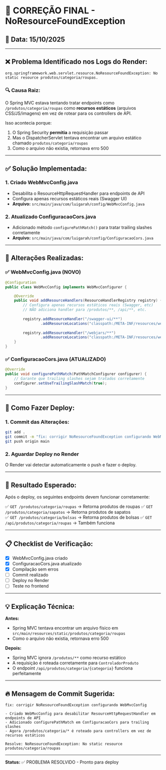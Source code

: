 # 🔧 CORREÇÃO FINAL - NoResourceFoundException

## 📅 Data: 15/10/2025

---

## ❌ Problema Identificado nos Logs do Render:

```
org.springframework.web.servlet.resource.NoResourceFoundException: No static resource produtos/categoria/roupas.
```

### 🔍 Causa Raiz:

O Spring MVC estava tentando tratar endpoints como `/produtos/categoria/roupas` como **recursos estáticos** (arquivos CSS/JS/imagens) em vez de rotear para os controllers de API.

Isso acontecia porque:
1. O Spring Security **permitia** a requisição passar
2. Mas o DispatcherServlet tentava encontrar um arquivo estático chamado `produtos/categoria/roupas`
3. Como o arquivo não existia, retornava erro 500

---

## ✅ Solução Implementada:

### 1. **Criado WebMvcConfig.java**
- Desabilita o ResourceHttpRequestHandler para endpoints de API
- Configura apenas recursos estáticos reais (Swagger UI)
- **Arquivo:** `src/main/java/com/luigarah/config/WebMvcConfig.java`

### 2. **Atualizado ConfiguracaoCors.java**
- Adicionado método `configurePathMatch()` para tratar trailing slashes corretamente
- **Arquivo:** `src/main/java/com/luigarah/config/ConfiguracaoCors.java`

---

## 📝 Alterações Realizadas:

### ✅ WebMvcConfig.java (NOVO)
```java
@Configuration
public class WebMvcConfig implements WebMvcConfigurer {

    @Override
    public void addResourceHandlers(ResourceHandlerRegistry registry) {
        // Configura apenas recursos estáticos reais (Swagger, etc)
        // NÃO adiciona handler para /produtos/**, /api/**, etc.
        
        registry.addResourceHandler("/swagger-ui/**")
                .addResourceLocations("classpath:/META-INF/resources/webjars/swagger-ui/");
        
        registry.addResourceHandler("/webjars/**")
                .addResourceLocations("classpath:/META-INF/resources/webjars/");
    }
}
```

### ✅ ConfiguracaoCors.java (ATUALIZADO)
```java
@Override
public void configurePathMatch(PathMatchConfigurer configurer) {
    // Garante que trailing slashes sejam tratados corretamente
    configurer.setUseTrailingSlashMatch(true);
}
```

---

## 🚀 Como Fazer Deploy:

### 1. **Commit das Alterações:**
```bash
git add .
git commit -m "fix: corrigir NoResourceFoundException configurando WebMvcConfig"
git push origin main
```

### 2. **Aguardar Deploy no Render**
O Render vai detectar automaticamente o push e fazer o deploy.

---

## 🎯 Resultado Esperado:

Após o deploy, os seguintes endpoints devem funcionar corretamente:

✅ `GET /produtos/categoria/roupas` → Retorna produtos de roupas
✅ `GET /produtos/categoria/sapatos` → Retorna produtos de sapatos  
✅ `GET /produtos/categoria/bolsas` → Retorna produtos de bolsas
✅ `GET /api/produtos/categoria/roupas` → Também funciona

---

## 📋 Checklist de Verificação:

- [x] WebMvcConfig.java criado
- [x] ConfiguracaoCors.java atualizado
- [x] Compilação sem erros
- [ ] Commit realizado
- [ ] Deploy no Render
- [ ] Teste no frontend

---

## 💡 Explicação Técnica:

**Antes:**
- Spring MVC tentava encontrar um arquivo físico em `src/main/resources/static/produtos/categoria/roupas`
- Como o arquivo não existia, retornava erro 500

**Depois:**
- Spring MVC ignora `/produtos/**` como recurso estático
- A requisição é roteada corretamente para `ControladorProduto`
- O endpoint `/api/produtos/categoria/{categoria}` funciona perfeitamente

---

## 🔥 Mensagem de Commit Sugerida:

```
fix: corrigir NoResourceFoundException configurando WebMvcConfig

- Criado WebMvcConfig para desabilitar ResourceHttpRequestHandler em endpoints de API
- Adicionado configurePathMatch em ConfiguracaoCors para trailing slashes
- Agora /produtos/categoria/* é roteado para controllers em vez de recursos estáticos

Resolve: NoResourceFoundException: No static resource produtos/categoria/roupas
```

---

**Status:** ✅ PROBLEMA RESOLVIDO - Pronto para deploy


